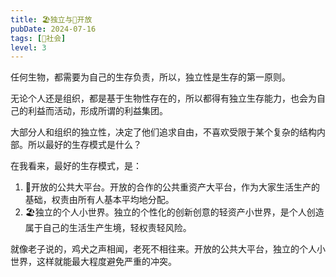 ```yaml
---
title: 🏖独立与🌌开放
pubDate: 2024-07-16
tags: [👫社会]
level: 3
---
```


任何生物，都需要为自己的生存负责，所以，独立性是生存的第一原则。

无论个人还是组织，都是基于生物性存在的，所以都得有独立生存能力，也会为自己的利益而活动，形成所谓的利益集团。

大部分人和组织的独立性，决定了他们追求自由，不喜欢受限于某个复杂的结构内部。所以最好的生存模式是什么？

在我看来，最好的生存模式，是：

1. 🌌开放的公共大平台。开放的合作的公共重资产大平台，作为大家生活生产的基础，权责由所有人基本平均地分配。
2. 🏖独立的个人小世界。独立的个性化的创新创意的轻资产小世界，是个人创造属于自己的生活生产生境，轻权责轻风险。

就像老子说的，鸡犬之声相闻，老死不相往来。开放的公共大平台，独立的个人小世界，这样就能最大程度避免严重的冲突。
